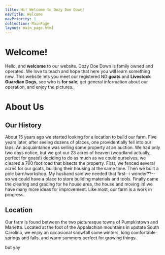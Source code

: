 ```yaml
---
title: Hi! Welcome to Dozy Doe Down!
navTitle: Welcome
navPriority: 1
collection: MainPage
layout: main_page.html
---
```

# Welcome!

Hello, and **welcome** to our website. Dozy Doe Down is family owned and operated. We love to teach and hope that here you will learn something new. This website lets you meet our registered ND **goats** and **Livestock Guardian Dogs**, see who is **for sale**, get general information about our operation, and enjoy the pictures.

# About Us

## Our History

About 15 years ago we started looking for a location to build our farm. Five years later, after seeing dozens of places, one providentially fell into our laps. An acquaintance was selling some property at an auction. We had only two days notice, but we got our 23 acres of heaven (woodland actually, perfect for goats!) deciding to do as much as we could ourselves, we cleared a 700 foot road that bisects the property. First, we fenced several acres for our goats, building their housing at the same time. Then we built a pole barn/workshop. My husband said we needed that first--i wonder??-- so we could have a place to store building materials and tools. Finally came the clearing and grading for he house area, the house and moving in! we have many more  ideas for improvement. Like most, our farm is a work in progress.

## Location

Our farm is found between the two picturesque towns of Pumpkintown and Marietta. Located at the foot of the Appalachian mountains in upstate South Carolina, we enjoy an occasional snowfall some winters, long comfortable springs and falls, and warm summers perfect for growing things.

but yay
